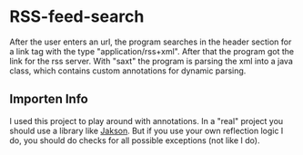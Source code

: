 # RSS-feed-search

After the user enters an url, the program searches in the header section for a
link tag with the type "application/rss+xml". After that the program got the
link for the rss server. With "saxt" the program is parsing the xml into a java
class, which contains custom annotations for dynamic parsing.

## Importen Info
I used this project to play around with annotations. In a "real" project you 
should use a library like [Jakson](https://github.com/FasterXML/jackson-dataformat-xml).
But if you use your own reflection logic I do, you should do checks for all
possible exceptions (not like I do).
